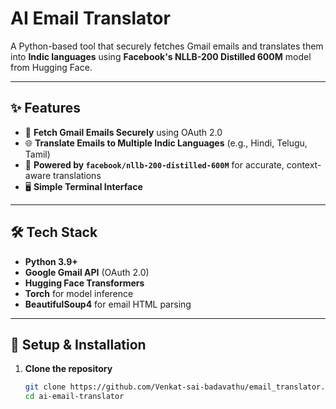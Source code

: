 # AI Email Translator

A Python-based tool that securely fetches Gmail emails and translates them into **Indic languages** using **Facebook's NLLB-200 Distilled 600M** model from Hugging Face.

---

## ✨ Features

- 📩 **Fetch Gmail Emails Securely** using OAuth 2.0
- 🌐 **Translate Emails to Multiple Indic Languages** (e.g., Hindi, Telugu, Tamil)
- 🤖 **Powered by `facebook/nllb-200-distilled-600M`** for accurate, context-aware translations
- 🖥️ **Simple Terminal Interface**

---

## 🛠️ Tech Stack

- **Python 3.9+**
- **Google Gmail API** (OAuth 2.0)
- **Hugging Face Transformers**
- **Torch** for model inference
- **BeautifulSoup4** for email HTML parsing

---

## 🚀 Setup & Installation

1. **Clone the repository**
   ```bash
   git clone https://github.com/Venkat-sai-badavathu/email_translator.git
   cd ai-email-translator
   ```
